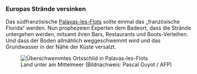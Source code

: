 ### Europas Strände versinken

Das südfranzösische [Palavas-les-Flots](https://correctiv.org/recherchen/klima/artikel/2017/07/28/steigende-meere-suedfrankreich-palavas/) sollte einmal das „französische Florida“ werden. Nun prophezeien Experten dem Badeort, dass die Strände untergehen werden, mitsamt ihren Bars, Restaurants und Boots-Verleihen. Und dass der Boden allmählich weggeschwemmt wird und das Grundwasser in der Nähe der Küste versalzt.

<figure>
  <img alt="Überschwemmtes Ortsschild in Palavas-les-Flots" src="https://correctiv.org/media/thumbnails/filer_public_thumbnails/bc/67/bc676f98-e69f-4bcc-9af4-5f9bb8e2228d/palvais02.jpg__1280x700_q85_crop_subject_location-2548%2C1723_subsampling-2.jpg" />
  <figcaption>
    Land unter am Mittelmeer (Bildnachweis: Pascal Guyot / AFP)
  </figcaption>
</figure>
